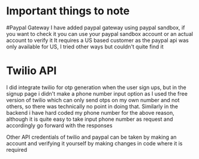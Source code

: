 # Important things to note
#Paypal Gateway
I have added paypal gateway using paypal sandbox, if you want to check it you can use your paypal sandbox account or an actual account to verify it
It requires a US based customer as the paypal api was only available for US, I tried other ways but couldn't quite find it

# Twilio API
I did integrate twilio for otp generation when the user sign ups, but in the signup page i didn't make a phone number input option
as I used the free version of twilio which can only send otps on my own number and not others, so there was technically no point in doing that.
Similarly in the backend i have hard coded my phone number for the above reason, although it is quite easy to take input phone number as request and accordingly
go forward with the responses

Other API credentials of twilio and paypal can be taken by making an account and verifying it yourself by making changes in code where it is required

